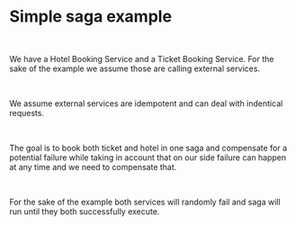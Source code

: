# Simple saga example

<br/>

We have a Hotel Booking Service and a Ticket Booking Service. For the sake of the example we assume those are calling external services.

<br/>

We assume external services are idempotent and can deal with indentical requests.

<br/>

The goal is to book both ticket and hotel in one saga and compensate for a potential failure while taking in account that on our side failure can happen at any time and we need to compensate that.

<br/>

For the sake of the example both services will randomly fail and saga will run until they both successfully execute.
